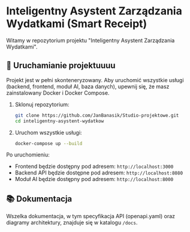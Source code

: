 # Inteligentny Asystent Zarządzania Wydatkami (Smart Receipt)

Witamy w repozytorium projektu "Inteligentny Asystent Zarządzania Wydatkami".

## 🚀 Uruchamianie projektuuuu

Projekt jest w pełni skonteneryzowany. Aby uruchomić wszystkie usługi (backend, frontend, moduł AI, baza danych), upewnij się, że masz zainstalowany Docker i Docker Compose.

1.  Sklonuj repozytorium:
    ```bash
    git clone https://github.com/JanBanasik/Studio-projektowe.git
    cd inteligentny-asystent-wydatkow
    ```
2.  Uruchom wszystkie usługi:
    ```bash
    docker-compose up --build
    ```

Po uruchomieniu:
* Frontend będzie dostępny pod adresem: `http://localhost:3000`
* Backend API będzie dostępne pod adresem: `http://localhost:8080`
* Moduł AI będzie dostępny pod adresem: `http://localhost:8000`

## 📚 Dokumentacja

Wszelka dokumentacja, w tym specyfikacja API (openapi.yaml) oraz diagramy architektury, znajduje się w katalogu `/docs`.
